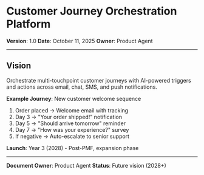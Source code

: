 # Customer Journey Orchestration Platform

**Version**: 1.0
**Date**: October 11, 2025
**Owner**: Product Agent

---

## Vision

Orchestrate multi-touchpoint customer journeys with AI-powered triggers and actions across email, chat, SMS, and push notifications.

**Example Journey**: New customer welcome sequence

1. Order placed → Welcome email with tracking
2. Day 3 → "Your order shipped!" notification
3. Day 5 → "Should arrive tomorrow" reminder
4. Day 7 → "How was your experience?" survey
5. If negative → Auto-escalate to senior support

**Launch**: Year 3 (2028) - Post-PMF, expansion phase

---

**Document Owner**: Product Agent
**Status**: Future vision (2028+)
